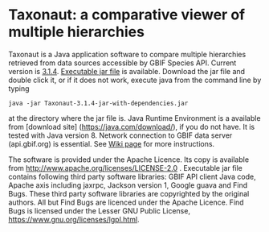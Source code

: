 # Taxonaut: a comparative viewer of multiple hierarchies

Taxonaut is a Java application software to compare multiple hierarchies retrieved from data sources
accessible by GBIF Species API.  Current version is [3.1.4](https://github.com/nomencurator/taxonaut/releases/tag/v3.1.4).
[Executable jar file](https://github.com/nomencurator/taxonaut/releases/download/v3.1.4/Taxonaut-3.1.4-jar-with-dependencies.jar) is available.
Download the jar file and double click it, or if it does not work, execute java from the command line by typing
```
java -jar Taxonaut-3.1.4-jar-with-dependencies.jar
```
at the directory where the jar file is.  Java Runtime Environment is a available from [download site] (https://java.com/download/), if you do not have.  It is tested with Java version 8.  Network connection to GBIF data server (api.gbif.org) is essential.   See [Wiki page](https://github.com/nomencurator/taxonaut/wiki) for more instructions.

The software is provided under the Apache Licence.  Its copy is available from http://www.apache.org/licenses/LICENSE-2.0 .
Executable jar file contains following third party software libraries: GBIF API client Java code, Apache axis including jaxrpc, Jackson version 1, Google guava and Find Bugs.  These third party software libraries are copyrighted by the original authors. All but Find Bugs are licenced under the Apache Licence.  Find Bugs is licensed under  the Lesser GNU Public License, https://www.gnu.org/licenses/lgpl.html.
